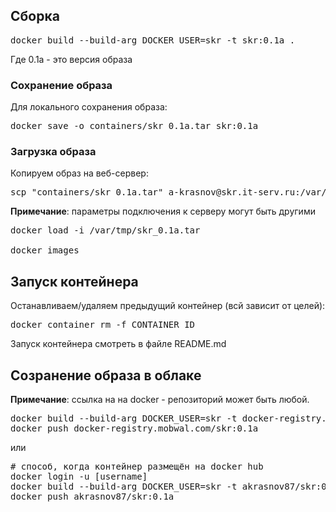 ## Сборка

<pre>
docker build --build-arg DOCKER_USER=skr -t skr:0.1a .
</pre>
Где 0.1a - это версия образа

### Сохранение образа
Для локального сохранения образа:
<pre>
docker save -o containers/skr_0.1a.tar skr:0.1a
</pre>

### Загрузка образа

Копируем образ на веб-сервер:
<pre>
scp "containers/skr_0.1a.tar" a-krasnov@skr.it-serv.ru:/var/tmp/skr_0.1a.tar
</pre>

__Примечание__: параметры подключения к серверу могут быть другими

<pre>
docker load -i /var/tmp/skr_0.1a.tar

docker images
</pre>

## Запуск контейнера
Останавливаем/удаляем предыдущий контейнер (всй зависит от целей):
<pre>
docker container rm -f CONTAINER_ID
</pre>

Запуск контейнера смотреть в файле README.md

## Созранение образа в облаке

__Примечание__: ссылка на на docker - репозиторий может быть любой.

<pre>
docker build --build-arg DOCKER_USER=skr -t docker-registry.mobwal.com/skr:0.1a .
docker push docker-registry.mobwal.com/skr:0.1a
</pre>

или

<pre>
# способ, когда контейнер размещён на docker hub
docker login -u [username]
docker build --build-arg DOCKER_USER=skr -t akrasnov87/skr:0.1a .
docker push akrasnov87/skr:0.1a
</pre>